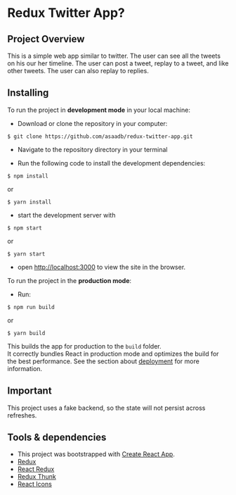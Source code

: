 # Redux Twitter App?


## Project Overview

This is a simple web app similar to twitter. The user can see all the tweets on his our her timeline. The user can post a tweet, replay to a tweet, and like other tweets. The user can also replay to replies.

## Installing

To run the project in **development mode** in your local machine:

* Download or clone the repository in your computer:
```
$ git clone https://github.com/asaadb/redux-twitter-app.git
```

* Navigate to the repository directory in your terminal

* Run the following code to install the development dependencies:
```
$ npm install
```
 or

 ```
 $ yarn install
 ```

* start the development server with
```
$ npm start
```
or

```
$ yarn start
```
* open [http://localhost:3000](http://localhost:3000) to view the site in the browser.

To run the project in the **production mode**:
* Run:
```
$ npm run build
```
or

```
$ yarn build
```
This builds the app for production to the `build` folder.<br>
It correctly bundles React in production mode and optimizes the build for the best performance.
See the section about [deployment](https://facebook.github.io/create-react-app/docs/deployment) for more information.

## Important

This project uses a fake backend, so the state will not persist across refreshes.


## Tools & dependencies

* This project was bootstrapped with [Create React App](https://github.com/facebook/create-react-app).
* [Redux](https://github.com/reduxjs/redux)
* [React Redux](https://github.com/reduxjs/react-redux)
* [Redux Thunk](https://github.com/reduxjs/redux-thunk)
* [React Icons](https://react-icons.netlify.com/#/)
